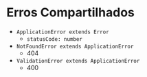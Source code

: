 # Erros Compartilhados

- `ApplicationError extends Error`
  - `statusCode: number`
- `NotFoundError extends ApplicationError`
  - 404
- `ValidationError extends ApplicationError`
  - 400
